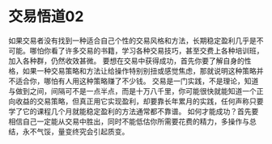 # 交易悟道02

如果交易者没有找到一种适合自己个性的交易风格和方法，长期稳定盈利几乎是不可能。哪怕你看了许多交易的书籍，学习各种交易技巧，甚至交费上各种培训班，加入各种群，仍然收效甚微。
要想在交易中获得成功，首先你要了解自身的性格，如果一种交易策略和方法让给操作特别别扭或感觉焦虑，那就说明这种策略并不适合你，哪怕有人用这种策略赚了不少钱。
交易是一门实践，不是理论，知道与做到之间，间隔可不是一点半点，而是十万八千里，你可能很快就能知道一个正向收益的交易策略，但真正用它实现盈利，却要靠长年累月的实践，任何声称只要学了它的课程几个月就能稳定盈利的方法通常都不靠谱。
如何才能成功？首先要相信自己一定能从交易中胜出，同时不能低估你所需要花费的精力，多操作与总结，永不气馁，量变终究会引起质变。



